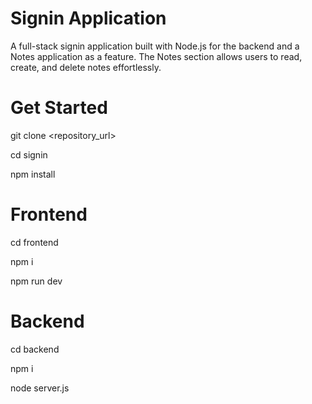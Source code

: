 # Signin Application

A full-stack signin application built with Node.js for the backend and a Notes application as a feature. The Notes section allows users to read, create, and delete notes effortlessly.

# Get Started

git clone <repository_url>

cd signin

npm install

# Frontend

cd frontend

npm i

npm run dev

# Backend

cd backend

npm i

node server.js
